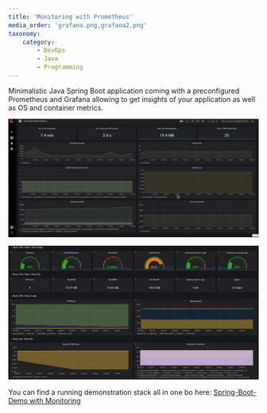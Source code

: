 ```yaml
---
title: 'Monitoring with Prometheus'
media_order: 'grafana.png,grafana2.png'
taxonomy:
    category:
        - DevOps
        - Java
        - Programming
---
```


Minimalistic Java Spring Boot application coming with a preconfigured Prometheus and Grafana allowing to get insights of your application as well as OS and container metrics.

![](grafana.png?link&cropResize=500,400)

![](grafana2.png?link&cropResize=500,400)

You can find a running demonstration stack all in one bo here: [Spring-Boot-Demo with Monitoring](https://repo.rootknecht.net/allaman/spring-boot-demo)